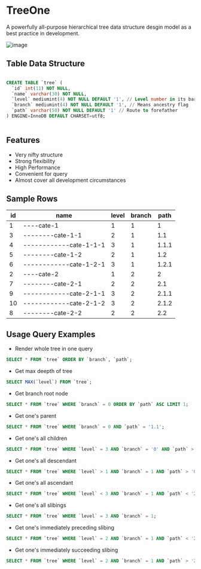
# TreeOne
A powerfully all-purpose hierarchical tree data structure desgin model as a best practice in development. 

![image](https://user-images.githubusercontent.com/11038908/115105931-6d243e00-9f94-11eb-9ff8-dd10f99061ef.png)


## Table Data Structure

```sql

CREATE TABLE `tree` (
  `id` int(11) NOT NULL,
  `name` varchar(30) NOT NULL, 
  `level` mediumint(4) NOT NULL DEFAULT '1', // Level number in its barnch
  `branch` mediumint(4) NOT NULL DEFAULT '1', // Means ancestry flag
  `path` varchar(50) NOT NULL DEFAULT '1' // Route to forefather
) ENGINE=InnoDB DEFAULT CHARSET=utf8;
  
```

## Features
- Very nifty structure
- Strong flexibility
- High Performance
- Convenient for query
- Almost cover all development circumstances


##  Sample Rows
id | name | level | branch | path 
--- | --- | --- | --- | --- 
1 | ----cate-1 | 1 | 1 | 1 
3 | --------cate-1-1 | 2 | 1 | 1.1 
4 | ------------cate-1-1-1 | 3 | 1 | 1.1.1 
5 | --------cate-1-2 | 2 | 1 | 1.2 
6 | ------------cate-1-2-1 | 3 | 1 | 1.2.1 
2 | ----cate-2 | 1 | 2 | 2 
7 | --------cate-2-1 | 2 | 2 | 2.1 
9 | ------------cate-2-1-1 | 3 | 2 | 2.1.1 
10 | ------------cate-2-1-2 | 3 | 2 | 2.1.2 
8 | --------cate-2-2 | 2 | 2 | 2.2

## Usage Query Examples

- Render whole tree in one query
```sql
SELECT * FROM `tree` ORDER BY `branch`, `path`;
```

- Get max deepth of tree
```sql
SELECT MAX(`level`) FROM `tree`;
```

- Get branch root node
```sql
SELECT * FROM `tree` WHERE `branch` = 0 ORDER BY `path` ASC LIMIT 1;
```

- Get one's parent
```sql
SELECT * FROM `tree` WHERE `branch` = 0 AND `path` = '1.1';
```

- Get one's all children
```sql
SELECT * FROM `tree` WHERE `level` = 3 AND `branch` = '0' AND `path` > '1.1' AND `path` < '1.2';
```

- Get one's all descendant
```sql
SELECT * FROM `tree` WHERE `level` > 1 AND `branch` = 1 AND `path` > '0';
```

- Get one's all ascendant
```sql
SELECT * FROM `tree` WHERE `level` < 3 AND `branch` = 1 AND `path` < '2.1.2';
```

- Get one's all slibings
```sql
SELECT * FROM `tree` WHERE `level` = 3 AND `branch` = 1;
```

- Get one's immediately preceding slibing
```sql
SELECT * FROM `tree` WHERE `level` = 2 AND `branch` = 1 AND `path` < '2.2' ORDER BY `path` DESC LIMIT 1;
```

- Get one's immediately succeeding slibing
```sql
SELECT * FROM `tree` WHERE `level` = 2 AND `branch` = 1 AND `path` > '2.2' ORDER BY `path` ASC LIMIT 1;
```


